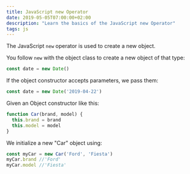 ```yaml
---
title: JavaScript new Operator
date: 2019-05-05T07:00:00+02:00
description: "Learn the basics of the JavaScript new Operator"
tags: js
---
```


The JavaScript `new` operator is used to create a new object.

You follow `new` with the object class to create a new object of that type:

```js
const date = new Date()
```

If the object constructor accepts parameters, we pass them:

```js
const date = new Date('2019-04-22')
```

Given an Object constructor like this:

```js
function Car(brand, model) {
  this.brand = brand
  this.model = model
}
```

We initialize a new "Car" object using:

```js
const myCar = new Car('Ford', 'Fiesta')
myCar.brand //'Ford'
myCar.model //'Fiesta'
```
